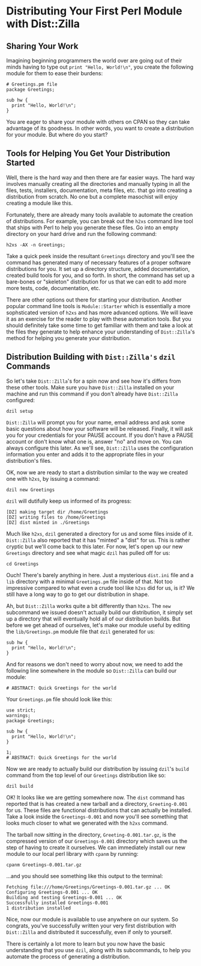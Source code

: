 # Distributing Your First Perl Module with Dist::Zilla

## Sharing Your Work

Imagining beginning programmers the world over are going out of their minds
having to type out `print "Hello, World!\n"`, you create the following module
for them to ease their burdens:

```
# Greetings.pm file
package Greetings;

sub hw {
  print "Hello, World!\n";
}
```

You are eager to share your module with others on CPAN so they can take
advantage of its goodness. In other words, you want to create a distribution
for your module. But where do you start?

## Tools for Helping You Get Your Distribution Started

Well, there is the hard way and then there are far easier ways. The hard way
involves manually creating all the directories and manually typing in all the
files, tests, installers, documentation, meta files, etc. that go into creating
a distribution from scratch. No one but a complete masochist will enjoy creating
a module like this.

Fortunately, there are already many tools available to automate the creation of
distributions. For example, you can break out the `h2xs` command line tool that
ships with Perl to help you generate these files. Go into an empty directory on
your hard drive and run the following command:

`h2xs -AX -n Greetings;`

Take a quick peek inside the resultant `Greetings` directory and you'll see the
command has generated many of necessary features of a proper software
distributions for you. It set up a directory structure, added documentation,
created build tools for you, and so forth. In short, the command has set up a
bare-bones or "skeleton" distribution for us that we can edit to add more more
tests, code, documentation, etc.

There are other options out there for starting your distribution. Another
popular command line tools is `Module::Starter` which is essentially a more
sophsticated version of `h2xs` and has more advanced options. We will leave it
as an exercise for the reader to play with these automation tools. But you should
definitely take some time to get familiar with them and take a look at the files
they generate to help enhance your understanding of `Dist::Zilla`'s
method for helping you generate your distribution.

## Distribution Building with `Dist::Zilla's` `dzil` Commands

So let's take `Dist::Zilla`'s for a spin now and see how it's differs from these
other tools. Make sure you have `Dist::Zilla` installed on your machine and run
this command if you don't already have `Dist::Zilla` configured:

`dzil setup`

`Dist::Zilla` will prompt you for your name, email address and ask some basic
questions about how your software will be released. Finally, it will ask you for
your credentials for your PAUSE account. If you don't have a PAUSE account or
don't know what one is, answer "no" and move on. You can always configure this
later. As we'll see, `Dist::Zilla` uses the configuration information you enter
and adds it to the appropriate files in your distribution's files.

OK, now we are ready to start a distribution similar to the way we created one
with `h2xs`, by issuing a command:

`dzil new Greetings`

`dzil` will dutifully keep us informed of its progress:

```
[DZ] making target dir /home/Greetings
[DZ] writing files to /home/Greetings
[DZ] dist minted in ./Greetings
```

Much like `h2xs`, `dzil` generated a directory for us and some files inside of it.
`Dist::Zilla` also reported that it has "minted" a "dist" for us. This is rather
cryptic but we'll come back to this later. For now, let's open up our new
`Greetings` directory and see what magic `dzil` has pulled off for us:

`cd Greetings`

Ouch! There's barely anything in here. Just a mysterious `dist.ini` file and a
`lib` directory with a minimal `Greetings.pm` file inside of that. Not too
impressive compared to what even a crude tool like `h2xs` did for us, is it? We
still have a long way to go to get our distribution in shape.

Ah, but `Dist::Zilla` works quite a bit differently than `h2xs`. The `new`
subcommand we issued doesn't actually build our distribution, it simply set up a
directory that will eventually hold all of our distribution builds. But before
we get ahead of ourselves, let's make our module useful by editing the
`lib/Greetings.pm` module file that `dzil` generated for us:

```
sub hw {
  print "Hello, World!\n";
}
```

And for reasons we don't need to worry about now, we need to add the following
line somewhere in the module so `Dist::Zilla` can build our module:

`# ABSTRACT: Quick Greetings for the world`

Your `Greetings.pm` file should look like this:

```
use strict;
warnings;
package Greetings;

sub hw {
  print "Hello, World!\n";
}

1;
# ABSTRACT: Quick Greetings for the world
```

Now we are ready to actually build our distribution by issuing `dzil`'s `build`
command from the top level of our `Greetings` distribution like so:

`dzil build`

OK! It looks like we are getting somewhere now. The `dist` command has reported
that is has created a new tarball and a directory, `Greeting-0.001` for us. These
files are functional distributions that can actually be installed. Take a look
inside the `Greetings-0.001` and now you'll see something that looks much closer
to what we generated with the `h2xs` command.

The tarball now sitting in the directory, `Greeting-0.001.tar.gz`, is the
compressed version of our `Greetings-0.001` directory which saves us the step of
having to create it ourselves.  We can immediately install our new module to our
local perl library with `cpanm` by running:

`cpanm Greetings-0.001.tar.gz`

...and you should see something like this output to the terminal:

```
Fetching file:///home/Greetings/Greetings-0.001.tar.gz ... OK
Configuring Greetings-0.001 ... OK
Building and testing Greetings-0.001 ... OK
Successfully installed Greetings-0.001
1 distribution installed
```

Nice, now our module is available to use anywhere on our system. So congrats,
you've successfully written your very first distribution with `Dist::Zilla` and
distributed it successfully, even if only to yourself.

There is certainly a lot more to learn but you now have the basic understanding
that you use `dzil`, along with its subcommands, to help you automate the
process of generating a distribution.

